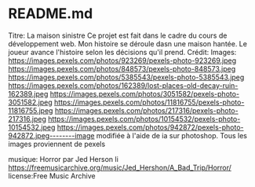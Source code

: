 # README.md
Titre: La maison sinistre
Ce projet est fait dans le cadre du cours de développement web. Mon histoire se déroule dasn une maison hantée. Le joueur avance l'histoire selon les décisions qu'il prend.
Crédit: Images: https://images.pexels.com/photos/923269/pexels-photo-923269.jpeg   
https://images.pexels.com/photos/848573/pexels-photo-848573.jpeg
https://images.pexels.com/photos/5385543/pexels-photo-5385543.jpeg
https://images.pexels.com/photos/162389/lost-places-old-decay-ruin-162389.jpeg
https://images.pexels.com/photos/3051582/pexels-photo-3051582.jpeg
https://images.pexels.com/photos/11816755/pexels-photo-11816755.jpeg
https://images.pexels.com/photos/217316/pexels-photo-217316.jpeg
https://images.pexels.com/photos/10154532/pexels-photo-10154532.jpeg
https://images.pexels.com/photos/942872/pexels-photo-942872.jpeg--------image modifiée à l'aide de ia sur photoshop.
Tous les images proviennent de pexels

musique: Horror par Jed Herson li
https://freemusicarchive.org/music/Jed_Hershon/A_Bad_Trip/Horror/
license:Free Music Archive
